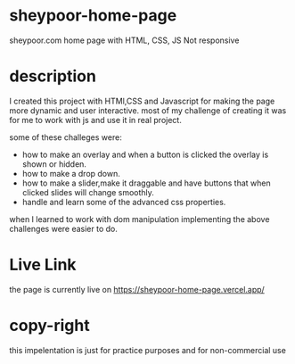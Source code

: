 # sheypoor-home-page
sheypoor.com home page with HTML, CSS, JS  Not responsive

# description 

I created this project with HTMl,CSS and Javascript for making the page more dynamic and user interactive.
most of my challenge of creating it was for me to work with js and use it in real project.

some of these challeges were:

* how to make an overlay and when a button is clicked the overlay is shown or hidden.
* how to make a drop down.
* how to make a slider,make it draggable and have buttons that when clicked slides will change smoothly.
* handle and learn some of the advanced css properties.

when I learned to work with dom manipulation implementing the above challenges were easier to do.

# Live Link

the page is currently live on https://sheypoor-home-page.vercel.app/

# copy-right

this impelentation is just for practice purposes and for non-commercial use
